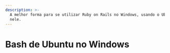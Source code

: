 ```yaml
---
description: >-
  A melhor forma para se utilizar Ruby on Rails no Windows, usando o Ubuntu
  nele.
---
```


# Bash de Ubuntu no Windows

